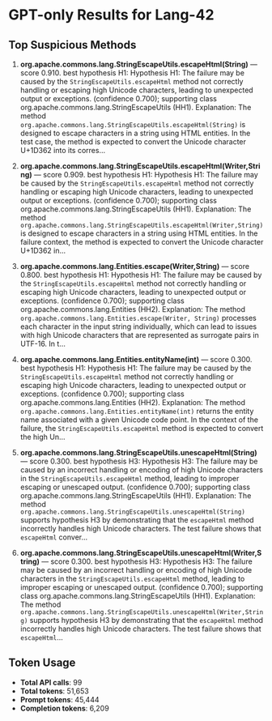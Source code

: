# GPT-only Results for Lang-42

## Top Suspicious Methods

1. **org.apache.commons.lang.StringEscapeUtils.escapeHtml(String)** — score 0.910. best hypothesis H1: Hypothesis H1: The failure may be caused by the `StringEscapeUtils.escapeHtml` method not correctly handling or escaping high Unicode characters, leading to unexpected output or exceptions. (confidence 0.700); supporting class org.apache.commons.lang.StringEscapeUtils (HH1).
    Explanation: The method `org.apache.commons.lang.StringEscapeUtils.escapeHtml(String)` is designed to escape characters in a string using HTML entities. In the test case, the method is expected to convert the Unicode character U+1D362 into its corres...

2. **org.apache.commons.lang.StringEscapeUtils.escapeHtml(Writer,String)** — score 0.909. best hypothesis H1: Hypothesis H1: The failure may be caused by the `StringEscapeUtils.escapeHtml` method not correctly handling or escaping high Unicode characters, leading to unexpected output or exceptions. (confidence 0.700); supporting class org.apache.commons.lang.StringEscapeUtils (HH1).
    Explanation: The method `org.apache.commons.lang.StringEscapeUtils.escapeHtml(Writer,String)` is designed to escape characters in a string using HTML entities. In the failure context, the method is expected to convert the Unicode character U+1D362 in...

3. **org.apache.commons.lang.Entities.escape(Writer,String)** — score 0.800. best hypothesis H1: Hypothesis H1: The failure may be caused by the `StringEscapeUtils.escapeHtml` method not correctly handling or escaping high Unicode characters, leading to unexpected output or exceptions. (confidence 0.700); supporting class org.apache.commons.lang.Entities (HH2).
    Explanation: The method `org.apache.commons.lang.Entities.escape(Writer, String)` processes each character in the input string individually, which can lead to issues with high Unicode characters that are represented as surrogate pairs in UTF-16. In t...

4. **org.apache.commons.lang.Entities.entityName(int)** — score 0.300. best hypothesis H1: Hypothesis H1: The failure may be caused by the `StringEscapeUtils.escapeHtml` method not correctly handling or escaping high Unicode characters, leading to unexpected output or exceptions. (confidence 0.700); supporting class org.apache.commons.lang.Entities (HH2).
    Explanation: The method `org.apache.commons.lang.Entities.entityName(int)` returns the entity name associated with a given Unicode code point. In the context of the failure, the `StringEscapeUtils.escapeHtml` method is expected to convert the high Un...

5. **org.apache.commons.lang.StringEscapeUtils.unescapeHtml(String)** — score 0.300. best hypothesis H3: Hypothesis H3: The failure may be caused by an incorrect handling or encoding of high Unicode characters in the `StringEscapeUtils.escapeHtml` method, leading to improper escaping or unescaped output. (confidence 0.700); supporting class org.apache.commons.lang.StringEscapeUtils (HH1).
    Explanation: The method `org.apache.commons.lang.StringEscapeUtils.unescapeHtml(String)` supports hypothesis H3 by demonstrating that the `escapeHtml` method incorrectly handles high Unicode characters. The test failure shows that `escapeHtml` conver...

6. **org.apache.commons.lang.StringEscapeUtils.unescapeHtml(Writer,String)** — score 0.300. best hypothesis H3: Hypothesis H3: The failure may be caused by an incorrect handling or encoding of high Unicode characters in the `StringEscapeUtils.escapeHtml` method, leading to improper escaping or unescaped output. (confidence 0.700); supporting class org.apache.commons.lang.StringEscapeUtils (HH1).
    Explanation: The method `org.apache.commons.lang.StringEscapeUtils.unescapeHtml(Writer,String)` supports hypothesis H3 by demonstrating that the `escapeHtml` method incorrectly handles high Unicode characters. The test failure shows that `escapeHtml`...


## Token Usage

- **Total API calls**: 99
- **Total tokens**: 51,653
- **Prompt tokens**: 45,444
- **Completion tokens**: 6,209
